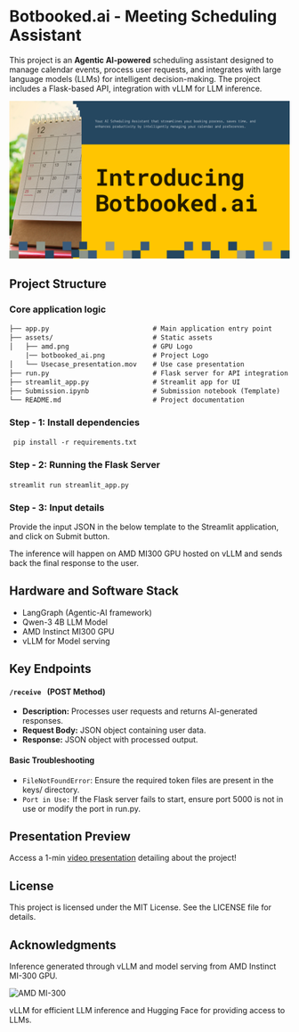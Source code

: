 # Botbooked.ai - Meeting Scheduling Assistant

This project is an **Agentic AI-powered** scheduling assistant designed to manage calendar events, process user requests, and integrates with large language models (LLMs) for intelligent decision-making. The project includes a Flask-based API, integration with vLLM for LLM inference.

![Image](assets/botbooked_ai.png)

## Project Structure

### Core application logic

```
├── app.py                          # Main application entry point 
├── assets/                         # Static assets 
│   ├── amd.png                     # GPU Logo
    |── botbooked_ai.png            # Project Logo
│   └── Usecase_presentation.mov    # Use case presentation
├── run.py                          # Flask server for API integration 
├── streamlit_app.py                # Streamlit app for UI 
├── Submission.ipynb                # Submission notebook (Template)
└── README.md                       # Project documentation
```

### Step - 1: Install dependencies

``` pip install -r requirements.txt```

### Step - 2: Running the Flask Server

```streamlit run streamlit_app.py```

### Step - 3: Input details 

Provide the input JSON in the below template to the Streamlit application, and click on Submit button. 

The inference will happen on AMD MI300 GPU hosted on vLLM and sends back the final response to the user.

## Hardware and Software Stack

- LangGraph (Agentic-AI framework)
- Qwen-3 4B LLM Model
- AMD Instinct MI300 GPU 
- vLLM for Model serving

## Key Endpoints

#### ```/receive ``` (POST Method)

-  **Description:** Processes user requests and returns AI-generated responses.
- **Request Body:** JSON object containing user data.
- **Response:** JSON object with processed output.

#### Basic Troubleshooting

- ```FileNotFoundError```: Ensure the required token files are present in the keys/ directory.
- ```Port in Use:``` If the Flask server fails to start, ensure port 5000 is not in use or modify the port in run.py.

## Presentation Preview 

Access a 1-min <a href="assets/Usecase_presentation.mov">video presentation</a> detailing about the project!

## License
This project is licensed under the MIT License. See the LICENSE file for details.

## Acknowledgments

Inference generated through vLLM and model serving from AMD Instinct MI-300 GPU.

![AMD MI-300](https://www.amd.com/content/dam/amd/en/images/pr-feed/1213366.jpg)

vLLM for efficient LLM inference and Hugging Face for providing access to LLMs.

